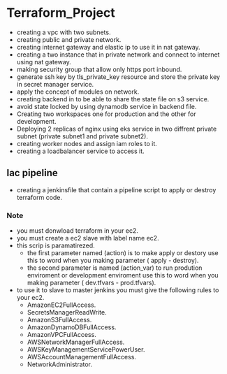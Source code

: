 # Terraform_Project
- creating a vpc with two subnets.
- creating public and private network. 
- creating internet gateway and elastic ip to use it in nat gateway.
- creating a two instance that in private network and connect to internet using nat gateway.
- making security group that allow only https port inbound.
- generate ssh key by tls_private_key resource and store the private key in secret manager service.
- apply the concept of modules on network.
- creating backend in to be able to share the state file on s3 service.
- avoid state locked by using dynamodb service in backend file.
- Creating two workspaces one for production and the other for development. 
- Deploying 2 replicas of nginx using eks service in two diffrent private subnet (private subnet1 and private subnet2).  
- creating worker nodes and assign iam roles to it.
- creating a loadbalancer service to access it. 
## Iac pipeline
- creating a jenkinsfile that contain a pipeline script to apply or destroy terraform code.
### Note
- you must donwload terraform in your ec2.
- you must create a ec2 slave with label name ec2.
- this scrip is paramatirezed.
  - the first parameter named (action) is to make apply or destory use this to word when you making parameter ( apply - destroy).
  - the second parameter is named (action_var) to run prodution enviroment or development enviroment use this to word when you making parameter ( dev.tfvars - prod.tfvars).
- to use it to slave to master jenkins you must give the following rules to your ec2.
  - AmazonEC2FullAccess.
  - SecretsManagerReadWrite.
  - AmazonS3FullAccess.
  - AmazonDynamoDBFullAccess.
  - AmazonVPCFullAccess.
  - AWSNetworkManagerFullAccess.
  - AWSKeyManagementServicePowerUser.
  - AWSAccountManagementFullAccess.
  - NetworkAdministrator.


